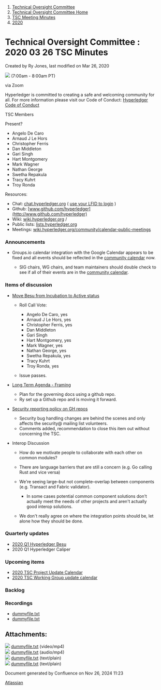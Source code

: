 1. [Technical Oversight Committee](index.html)
2. [Technical Oversight Committee Home](Technical-Oversight-Committee-Home_21430274.html)
3. [TSC Meeting Minutes](TSC-Meeting-Minutes_21448544.html)
4. [2020](2020_21450029.html)

# Technical Oversight Committee : 2020 03 26 TSC Minutes

Created by Ry Jones, last modified on Mar 26, 2020

![](plugins/servlet/confluence/placeholder/unknown-macro) (7:00am - 8:00am PT)

via Zoom

Hyperledger is committed to creating a safe and welcoming community for all. For more information please visit our Code of Conduct: [Hyperledger Code of Conduct](https://lf-hyperledger.atlassian.net/wiki/spaces/HYP/pages/19595281/Hyperledger+Code+of+Conduct)

TSC Members

Present?

- Angelo De Caro
- Arnaud J Le Hors
- Christopher Ferris
- Dan Middleton
- Gari Singh
- Hart Montgomery
- Mark Wagner
- Nathan George
- Swetha Repakula
- Tracy Kuhrt
- Troy Ronda

Resources:

- Chat: [chat.hyperledger.org](http://chat.hyperledger.org/) ( [use your LFID to login](https://www.youtube.com/watch?v=EEc4JRyaAoA) )
- Github: [www.github.com/hyperledger](http://www.github.com/hyperledger)
- Wiki: [wiki.hyperledger.org](https://lf-hyperledger.atlassian.net) /
- Public lists: [lists.hyperledger.org](https://lists.hyperledger.org)
- Meetings: [wiki.hyperledger.org/community/calendar-public-meetings](https://lf-hyperledger.atlassian.net/community/calendar-public-meetings)

### Announcements

- Groups.io calendar integration with the Google Calendar appears to be fixed and all events should be reflected in the [community calendar](https://lf-hyperledger.atlassian.net/display/HYP/Calendar+of+Public+Meetings) now.
  
  - SIG chairs, WG chairs, and team maintainers should double check to see if all of their events are in the [community calendar](https://lf-hyperledger.atlassian.net/display/HYP/Calendar+of+Public+Meetings).

### Items of discussion

- [Move Besu from Incubation to Active status](https://lf-hyperledger.atlassian.net/display/TSC/Move+Besu+from+Incubation+to+Active+status)
  
  - Roll Call Vote:
    
    - Angelo De Caro, yes
    - Arnaud J Le Hors, yes
    - Christopher Ferris, yes
    - Dan Middleton
    - Gari Singh
    - Hart Montgomery, yes
    - Mark Wagner, yes
    - Nathan George, yes
    - Swetha Repakula, yes
    - Tracy Kuhrt
    - Troy Ronda, yes
  - Issue passes.
- [Long Term Agenda - Framing](https://lf-hyperledger.atlassian.net/display/TSC/Long+Term+Agenda+-+Framing)
  
  - Plan for the governing docs using a github repo.
  - Ry set up a Github repo and is moving it forward.
- [Security reporting policy on GH repos](Security-reporting-policy-on-GH-repos_21430398.html)
  
  - Security bug handling changes are behind the scenes and only affects the security@ mailing list volunteers.
  - Comments added, recommendation to close this item out without concerning the TSC.
- Interop Discussion
  
  - How do we motivate people to collaborate with each other on common modules?
  - There are language barriers that are still a concern (e.g. Go calling Rust and vice versa)
  - We're seeing large–but not complete–overlap between components (e.g. Transact and Fabric validator).
    
    - In some cases potential common component solutions don't actually meet the needs of other projects and aren't actually good interop solutions.
  - We don't really agree on where the integration points should be, let alone how they should be done.

### Quarterly updates

- [2020 Q1 Hyperledger Besu](https://lf-hyperledger.atlassian.net/display/TSC/2020+Q1+Hyperledger+Besu)
- 2020 Q1 Hyperledger Caliper

### Upcoming items

- [2020 TSC Project Update Calendar](https://lf-hyperledger.atlassian.net/display/TSC/2020+TSC+Project+Update+Calendar)
- [2020 TSC Working Group update calendar](https://lf-hyperledger.atlassian.net/display/TSC/2020+TSC+Working+Group+update+calendar)

### Backlog

### Recordings

- [dummyfile.txt](#)
- [dummyfile.txt](#)

## Attachments:

![](images/icons/bullet_blue.gif) [dummyfile.txt](attachments/21439010/21457639.txt) (video/mp4)  
![](images/icons/bullet_blue.gif) [dummyfile.txt](attachments/21439010/21457412.txt) (audio/mp4)  
![](images/icons/bullet_blue.gif) [dummyfile.txt](attachments/21439010/21450710.txt) (text/plain)  
![](images/icons/bullet_blue.gif) [dummyfile.txt](attachments/21439010/21450709.txt) (text/plain)

Document generated by Confluence on Nov 26, 2024 11:23

[Atlassian](http://www.atlassian.com/)
